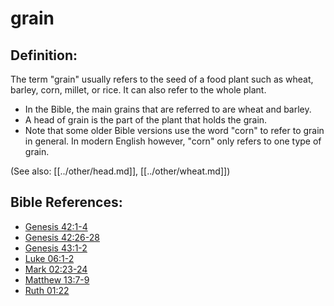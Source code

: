 # grain #

## Definition: ##

The term "grain" usually refers to the seed of a food plant such as wheat, barley, corn, millet, or rice. It can also refer to the whole plant.

* In the Bible, the main grains that are referred to are wheat and barley.
* A head of grain is the part of the plant that holds the grain.
* Note that some older Bible versions use the word "corn" to refer to grain in general. In modern English however, "corn" only refers to one type of grain.

(See also: [[../other/head.md]], [[../other/wheat.md]])

## Bible References: ##

* [Genesis 42:1-4](en/tn/gen/help/42/01)
* [Genesis 42:26-28](en/tn/gen/help/42/26)
* [Genesis 43:1-2](en/tn/gen/help/43/01)
* [Luke 06:1-2](en/tn/luk/help/06/01)
* [Mark 02:23-24](en/tn/mrk/help/02/23)
* [Matthew 13:7-9](en/tn/mat/help/13/07)
* [Ruth 01:22](en/tn/rut/help/01/22)